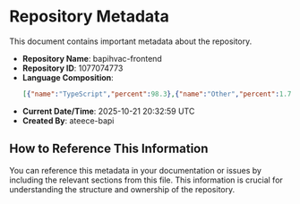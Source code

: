 # Repository Metadata

This document contains important metadata about the repository.

- **Repository Name**: bapihvac-frontend
- **Repository ID**: 1077074773
- **Language Composition**:
  ```json
  [{"name":"TypeScript","percent":98.3},{"name":"Other","percent":1.7}]
  ```
- **Current Date/Time**: 2025-10-21 20:32:59 UTC
- **Created By**: ateece-bapi

## How to Reference This Information

You can reference this metadata in your documentation or issues by including the relevant sections from this file. This information is crucial for understanding the structure and ownership of the repository.